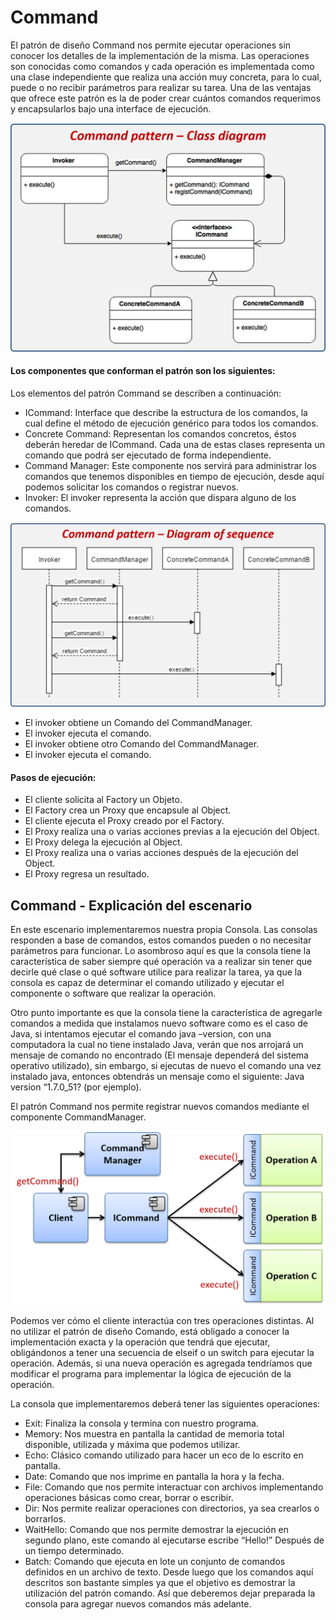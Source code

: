 # Command
El patrón de diseño Command nos permite ejecutar operaciones sin conocer los detalles de la implementación de la misma. Las operaciones son conocidas como comandos y cada operación es implementada como una clase independiente que realiza una acción muy concreta, para lo cual, puede o no recibir parámetros para realizar su tarea. Una de las ventajas que ofrece este patrón es la de poder crear cuántos comandos requerimos y encapsularlos bajo una interface de ejecución.

![Command Pattern](src/main/resources/class_diagram.png)

#### Los componentes que conforman el patrón son los siguientes:

Los elementos del patrón Command se describen a continuación:

* ICommand: Interface que describe la estructura de los comandos, la cual define el método de ejecución genérico para todos los comandos.
* Concrete Command: Representan los comandos concretos, éstos deberán heredar de ICommand. Cada una de estas clases representa un comando que podrá ser ejecutado de forma independiente.
* Command Manager: Este componente nos servirá para administrar los comandos que tenemos disponibles en tiempo de ejecución, desde aquí podemos solicitar los comandos o registrar nuevos.
* Invoker: El invoker representa la acción que dispara alguno de los comandos.

![Command Sequence](src/main/resources/sequence_diagram.png)

* El invoker obtiene un Comando del CommandManager.
* El invoker ejecuta el comando.
* El invoker obtiene otro Comando del CommandManager.
* El invoker ejecuta el comando.

#### Pasos de ejecución:

* El cliente solicita al Factory un Objeto.
*  El Factory crea un Proxy que encapsule al Object.
*  El cliente ejecuta el Proxy creado por el Factory.
*  El Proxy realiza una o varias acciones previas a la ejecución del Object.
*  El Proxy delega la ejecución al Object.
*  El Proxy realiza una o varias acciones después de la ejecución del Object.
*  El Proxy regresa un resultado.

## Command - Explicación del escenario
En este escenario implementaremos nuestra propia Consola. Las consolas responden a base de comandos, estos comandos pueden o no necesitar parámetros para funcionar. Lo asombroso aquí es que la consola tiene la característica de saber siempre qué operación va a realizar sin tener que decirle qué clase o qué software utilice para realizar la tarea, ya que la consola es capaz de determinar el comando utilizado y ejecutar el componente o software que realizar la operación.

Otro punto importante es que la consola tiene la característica de agregarle comandos a medida que instalamos nuevo software como es el caso de Java, si intentamos ejecutar el comando java –version, con una computadora la cual no tiene instalado Java, verán que nos arrojará un mensaje de comando no encontrado (El mensaje dependerá del sistema operativo utilizado), sin embargo, si ejecutas de nuevo el comando una vez instalado java, entonces obtendrás un mensaje como el siguiente: Java version “1.7.0_51? (por ejemplo).

El patrón Command nos permite registrar nuevos comandos mediante el componente CommandManager.

![Command Explication](src/main/resources/execution_flow.png)

Podemos ver cómo el cliente interactúa con tres operaciones distintas. Al no utilizar el patrón de diseño Comando, está obligado a conocer la implementación exacta y la operación que tendrá que ejecutar, obligándonos a tener una secuencia de elseif o un switch para ejecutar la operación. Además, si una nueva operación es agregada tendríamos que modificar el programa para implementar la lógica de ejecución de la operación.

La consola que implementaremos deberá tener las siguientes operaciones:

* Exit: Finaliza la consola y termina con nuestro programa.
* Memory: Nos muestra en pantalla la cantidad de memoria total disponible, utilizada y máxima que podemos utilizar.
* Echo: Clásico comando utilizado para hacer un eco de lo escrito en pantalla.
* Date: Comando que nos imprime en pantalla la hora y la fecha.
* File: Comando que nos permite interactuar con archivos implementando operaciones básicas como crear, borrar o escribir.
* Dir: Nos permite realizar operaciones con directorios, ya sea crearlos o borrarlos.
* WaitHello: Comando que nos permite demostrar la ejecución en segundo plano, este comando al ejecutarse escribe “Hello!” Después de un tiempo determinado.
* Batch: Comando que ejecuta en lote un conjunto de comandos definidos en un archivo de texto.
Desde luego que los comandos aquí descritos son bastante simples ya que el objetivo es demostrar la utilización del patrón comando. Así que deberemos dejar preparada la consola para agregar nuevos comandos más adelante.